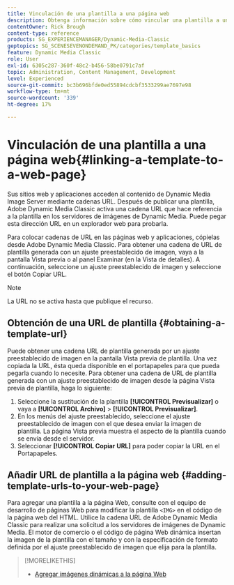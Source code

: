 ```yaml
---
title: Vinculación de una plantilla a una página web
description: Obtenga información sobre cómo vincular una plantilla a una página web en Adobe Dynamic Media Classic.
contentOwner: Rick Brough
content-type: reference
products: SG_EXPERIENCEMANAGER/Dynamic-Media-Classic
geptopics: SG_SCENESEVENONDEMAND_PK/categories/template_basics
feature: Dynamic Media Classic
role: User
exl-id: 6305c287-360f-48c2-b456-58be0791c7af
topic: Administration, Content Management, Development
level: Experienced
source-git-commit: bc3b696bfde0ed55894cdcbf3533299ae7697e98
workflow-type: tm+mt
source-wordcount: '339'
ht-degree: 17%

---
```


# Vinculación de una plantilla a una página web{#linking-a-template-to-a-web-page}

Sus sitios web y aplicaciones acceden al contenido de Dynamic Media Image Server mediante cadenas URL. Después de publicar una plantilla, Adobe Dynamic Media Classic activa una cadena URL que hace referencia a la plantilla en los servidores de imágenes de Dynamic Media. Puede pegar esta dirección URL en un explorador web para probarla.

Para colocar cadenas de URL en las páginas web y aplicaciones, cópielas desde Adobe Dynamic Media Classic. Para obtener una cadena de URL de plantilla generada con un ajuste preestablecido de imagen, vaya a la pantalla Vista previa o al panel Examinar (en la Vista de detalles). A continuación, seleccione un ajuste preestablecido de imagen y seleccione el botón Copiar URL.

>[!NOTE]
>
>La URL no se activa hasta que publique el recurso.

## Obtención de una URL de plantilla {#obtaining-a-template-url}

Puede obtener una cadena URL de plantilla generada por un ajuste preestablecido de imagen en la pantalla Vista previa de plantilla. Una vez copiada la URL, ésta queda disponible en el portapapeles para que pueda pegarla cuando lo necesite. Para obtener una cadena de URL de plantilla generada con un ajuste preestablecido de imagen desde la página Vista previa de plantilla, haga lo siguiente:

1. Seleccione la sustitución de la plantilla **[!UICONTROL Previsualizar]** o vaya a **[!UICONTROL Archivo]** > **[!UICONTROL Previsualizar]**.
1. En los menús del ajuste preestablecido, seleccione el ajuste preestablecido de imagen con el que desea enviar la imagen de plantilla. La página Vista previa muestra el aspecto de la plantilla cuando se envía desde el servidor.
1. Seleccionar **[!UICONTROL Copiar URL]** para poder copiar la URL en el Portapapeles.

## Añadir URL de plantilla a la página web {#adding-template-urls-to-your-web-page}

Para agregar una plantilla a la página Web, consulte con el equipo de desarrollo de páginas Web para modificar la plantilla `<IMG>` en el código de la página web del HTML. Utilice la cadena URL de Adobe Dynamic Media Classic para realizar una solicitud a los servidores de imágenes de Dynamic Media. El motor de comercio o el código de página Web dinámica insertan la imagen de la plantilla con el tamaño y con la especificación de formato definida por el ajuste preestablecido de imagen que elija para la plantilla.

>[!MORELIKETHIS]
>
>* [Agregar imágenes dinámicas a la página Web](linking-urls-web-application.md#adding_dynamic_images_to_your_web_page)

